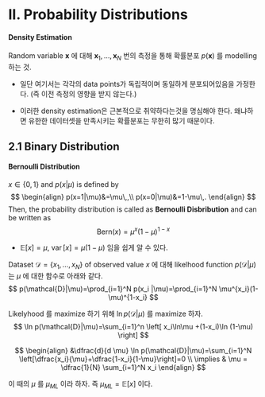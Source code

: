 II. Probability Distributions
===



#### Density Estimation

Random variable $\mathbf{x}$ 에 대해 $\mathbf{x}_1,\ldots,\,\mathbf{x}_N$ 번의 측정을 통해 확률분포 $p(\mathbf{x})$ 를 modelling 하는 것.

- 일단 여기서는 각각의 data points가 독립적이며 동일하게 분포되어있음을 가정한다. (즉 이전 측정의 영향을 받지 않는다.)

- 이러한 density estimation은 근본적으로 취약하다는것을 명심해야 한다. 왜냐하면 유한한 데이터셋을 만족시키는 확률분포는 무한히 많기 때문이다.

  

## 2.1 Binary Distribution



#### Bernoulli Distribution

$x\in \{0,\,1\}$ and $p(x|\mu)$ is defined by
$$
\begin{align}
p(x=1|\mu)&=\mu\,,\\
p(x=0|\mu)&=1-\mu\,.
\end{align}
$$
Then, the probability distribution is called as **Bernoulli Disbribution** and can be written as
$$
\text{Bern}(x)=\mu^x (1-\mu)^{1-x}
$$


- $\mathbb{E}[x]=\mu$, $\operatorname{var}[x]=\mu(1-\mu)$ 임을 쉽게 알 수 있다. 



Dataset $\mathcal{D}=\{x_1,\ldots,\,x_N\}$ of observed value $x$ 에 대해 likelhood function $p(\mathcal{D}|\mu)$ 는 $\mu$ 에 대한 함수로 아래와 같다. 
$$
p(\mathcal{D}|\mu)=\prod_{i=1}^N p(x_i |\mu)=\prod_{i=1}^N \mu^{x_i}(1-\mu)^{1-x_i}
$$


Likelyhood 를 maximize 하기 위해 $\ln p(\mathcal{D}|\mu)$ 를 maximize 하자.
$$
\ln p(\mathcal{D}|\mu)=\sum_{i=1}^n \left[ x_i\ln\mu +(1-x_i)\ln (1-\mu) \right]
$$

$$
\begin{align}
&\dfrac{d}{d \mu} \ln p(\mathcal{D}|\mu)=\sum_{i=1}^N \left[\dfrac{x_i}{\mu}+\dfrac{1-x_i}{1-\mu}\right]=0 \\
\implies & \mu = \dfrac{1}{N} \sum_{i=1}^N x_i
\end{align}
$$

이 때의 $\mu$ 를 $\mu_{ML}$ 이라 하자. 즉 $\mu_{ML}=\mathbb{E}[x]$ 이다. 